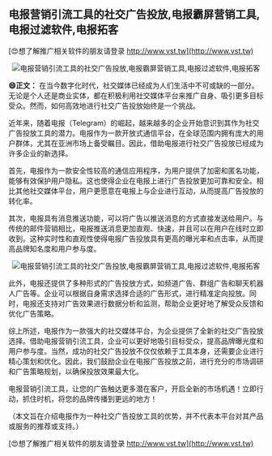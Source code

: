 ## **电报营销引流工具的社交广告投放,电报霸屏营销工具,电报过滤软件,电报拓客**

[😍想了解推广相关软件的朋友请登录 http://www.vst.tw](http://www.vst.tw)

 <center><img src="https://vst.tw/MP4/tuiguang/png/7.png" alt="电报营销引流工具的社交广告投放,电报霸屏营销工具,电报过滤软件,电报拓客"></center>

**😄正文：**
在当今数字化时代，社交媒体已经成为人们生活中不可或缺的一部分。无论是个人还是商业实体，都在积极利用社交媒体平台来推广自身、吸引更多目标受众。然而，如何高效地进行社交广告投放始终是一个挑战。

近年来，随着电报（Telegram）的崛起，越来越多的企业开始意识到其作为社交广告投放工具的潜力。电报作为一款开放式通信平台，在全球范围内拥有庞大的用户群体，尤其在亚洲市场上备受瞩目。因此，借助电报进行社交广告投放已经成为许多企业的新选择。

首先，电报作为一款安全性较高的通信应用程序，为用户提供了加密和匿名功能，能够有效保护用户隐私。这也使得企业在电报上进行广告投放更加可靠和安全。相比其他社交媒体平台，用户更愿意在电报上与企业进行互动，从而提高广告投放的转化率。

其次，电报具有消息推送功能，可以将广告以推送消息的方式直接发送给用户。与传统的邮件营销相比，电报推送消息更加直观、快速，并且可以在用户在线时立即收到。这种实时性和直观性使得电报广告投放具有更高的曝光率和点击率，从而提高品牌知名度和用户参与度。

 <center><img src="https://vst.tw/MP4/tuiguang/png/4.png" alt="电报营销引流工具的社交广告投放,电报霸屏营销工具,电报过滤软件,电报拓客"></center>

此外，电报还提供了多种形式的广告投放方式，如频道广告、群组广告和聊天机器人广告等。企业可以根据自身需求选择合适的广告形式，进行精准定向投放。同时，电报还支持对广告效果进行数据分析和监测，帮助企业更好地了解受众反馈和优化广告策略。

综上所述，电报作为一款强大的社交媒体平台，为企业提供了全新的社交广告投放选择。借助电报营销引流工具，企业可以更好地吸引目标受众，提高品牌曝光度和用户参与度。当然，成功的社交广告投放不仅仅依赖于工具本身，还需要企业进行精心策划和优化。因此，我们鼓励企业在电报广告投放之前，进行充分的市场调研和广告策略规划，以确保投放效果最大化。

电报营销引流工具，让您的广告触达更多潜在客户，开启全新的市场机遇！立即行动，抓住时机，将您的品牌传播到更远的地方！

（本文旨在介绍电报作为一种社交广告投放工具的优势，并不代表本平台对其产品或服务的推荐或支持。）

[😍想了解推广相关软件的朋友请登录 http://www.vst.tw](http://www.vst.tw)



